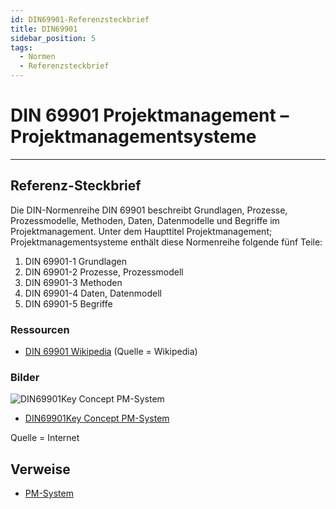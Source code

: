 ```yaml
---
id: DIN69901-Referenzsteckbrief
title: DIN69901 
sidebar_position: 5
tags:
  - Normen
  - Referenzsteckbrief
---
```


# DIN 69901 Projektmanagement – Projektmanagementsysteme

------

## Referenz-Steckbrief

Die DIN-Normenreihe DIN 69901 beschreibt Grundlagen, Prozesse, Prozessmodelle, Methoden, Daten, Datenmodelle und Begriffe im  Projektmanagement. Unter dem Haupttitel Projektmanagement; Projektmanagementsysteme enthält diese Normenreihe folgende fünf Teile:

1.  DIN 69901-1 Grundlagen
2.  DIN 69901-2 Prozesse, Prozessmodell
3.  DIN 69901-3 Methoden
4.  DIN 69901-4 Daten, Datenmodell
5.  DIN 69901-5 Begriffe




### Ressourcen

- [DIN 69901 Wikipedia](https://de.wikipedia.org/wiki/DIN_69901) (Quelle = Wikipedia) 

  

### Bilder

![DIN69901Key Concept PM-System](/Picture-Assets/DIN69901-2.png)

- [DIN69901Key Concept PM-System](/Picture-Assets/DIN69901-2.png)

Quelle = Internet



## Verweise

- [PM-System](/OHB-PMO/PMO01-Begriffe/PM-System.md)





